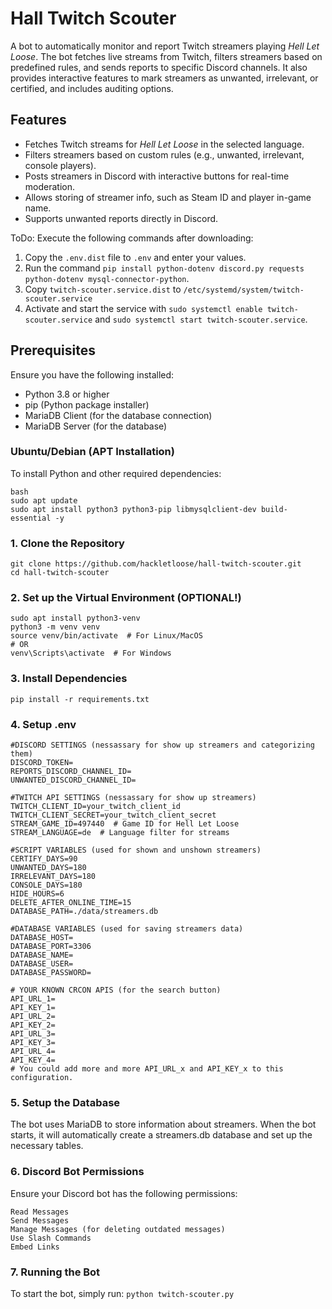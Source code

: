 # Hall Twitch Scouter

A bot to automatically monitor and report Twitch streamers playing *Hell Let Loose*. The bot fetches live streams from Twitch, filters streamers based on predefined rules, and sends reports to specific Discord channels. It also provides interactive features to mark streamers as unwanted, irrelevant, or certified, and includes auditing options.

## Features

- Fetches Twitch streams for *Hell Let Loose* in the selected language.
- Filters streamers based on custom rules (e.g., unwanted, irrelevant, console players).
- Posts streamers in Discord with interactive buttons for real-time moderation.
- Allows storing of streamer info, such as Steam ID and player in-game name.
- Supports unwanted reports directly in Discord.

ToDo:
Execute the following commands after downloading:
1. Copy the `.env.dist` file to `.env` and enter your values.
2. Run the command `pip install python-dotenv discord.py requests python-dotenv mysql-connector-python`.
3. Copy `twitch-scouter.service.dist` to `/etc/systemd/system/twitch-scouter.service`
4. Activate and start the service with `sudo systemctl enable twitch-scouter.service` and `sudo systemctl start twitch-scouter.service`.

## Prerequisites

Ensure you have the following installed:

- Python 3.8 or higher
- pip (Python package installer)
- MariaDB Client (for the database connection)
- MariaDB Server (for the database)

### Ubuntu/Debian (APT Installation)

To install Python and other required dependencies:

```
bash
sudo apt update
sudo apt install python3 python3-pip libmysqlclient-dev build-essential -y

```
### 1. Clone the Repository
```
git clone https://github.com/hackletloose/hall-twitch-scouter.git
cd hall-twitch-scouter
```
### 2. Set up the Virtual Environment (OPTIONAL!)
```
sudo apt install python3-venv
python3 -m venv venv
source venv/bin/activate  # For Linux/MacOS
# OR
venv\Scripts\activate  # For Windows
```
### 3. Install Dependencies
`pip install -r requirements.txt`

### 4. Setup .env
```
#DISCORD SETTINGS (nessassary for show up streamers and categorizing them)
DISCORD_TOKEN=
REPORTS_DISCORD_CHANNEL_ID=
UNWANTED_DISCORD_CHANNEL_ID=

#TWITCH API SETTINGS (nessassary for show up streamers)
TWITCH_CLIENT_ID=your_twitch_client_id
TWITCH_CLIENT_SECRET=your_twitch_client_secret
STREAM_GAME_ID=497440  # Game ID for Hell Let Loose
STREAM_LANGUAGE=de  # Language filter for streams

#SCRIPT VARIABLES (used for shown and unshown streamers)
CERTIFY_DAYS=90
UNWANTED_DAYS=180
IRRELEVANT_DAYS=180
CONSOLE_DAYS=180
HIDE_HOURS=6
DELETE_AFTER_ONLINE_TIME=15
DATABASE_PATH=./data/streamers.db

#DATABASE VARIABLES (used for saving streamers data)
DATABASE_HOST=
DATABASE_PORT=3306
DATABASE_NAME=
DATABASE_USER=
DATABASE_PASSWORD=

# YOUR KNOWN CRCON APIS (for the search button)
API_URL_1=
API_KEY_1=
API_URL_2=
API_KEY_2=
API_URL_3=
API_KEY_3=
API_URL_4=
API_KEY_4=
# You could add more and more API_URL_x and API_KEY_x to this configuration.
```
### 5. Setup the Database
The bot uses MariaDB to store information about streamers. When the bot starts, it will automatically create a streamers.db database and set up the necessary tables.

### 6. Discord Bot Permissions
Ensure your Discord bot has the following permissions:
```
Read Messages
Send Messages
Manage Messages (for deleting outdated messages)
Use Slash Commands
Embed Links
```
### 7. Running the Bot
To start the bot, simply run:
`python twitch-scouter.py`
